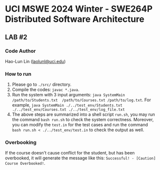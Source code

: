 # UCI MSWE 2024 Winter - SWE264P Distributed Software Architecture 

## LAB #2

### Code Author
Hao-Lun Lin (laolunl@uci.edu)

### How to run
1. Please go to ```./src/``` directory.
2. Compile the codes: ```javac *.java```.
3. Run the system with 3 input arguments: ```java SystemMain /path/to/Students.txt  /path/to/Courses.txt /path/to/log.txt```.
For example, ```java SystemMain ./../test_env/Students.txt ./../test_env/Courses.txt ./../test_env/log_file.txt```
4. The above steps are summarized into a shell script ```run.sh```, you may run the command ```bash run.sh``` to check the system correctness. Moreover, you can modify the ```test.in``` for the test cases and run the command ```bash run.sh < ./../test_env/test.in``` to check the output as well.

### Overbooking
If the course doesn't cause conflict for the student, but has been overbooked, it will generate the message like this: ```Successful! - [Caution] Course Overbooked!```.
